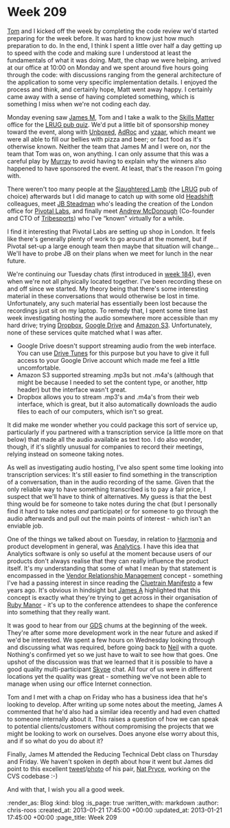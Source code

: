 Week 209
========

[Tom](/tom-ward) and I kicked off the week by completing the code review we'd started preparing for the week before. It was hard to know just how much preparation to do. In the end, I think I spent a little over half a day getting up to speed with the code and making sure I understood at least the fundamentals of what it was doing. Matt, the chap we were helping, arrived at our office at 10:00 on Monday and we spent around five hours going through the code: with discussions ranging from the general architecture of the application to some very specific implementation details. I enjoyed the process and think, and certainly hope, Matt went away happy. I certainly came away with a sense of having completed something, which is something I miss when we're not coding each day.

Monday evening saw [James M](/james-mead), Tom and I take a walk to the [Skills Matter](http://skillsmatter.com/) office for the [LRUG pub quiz](http://lrug.org/meetings/2012/12/20/january-2013-meeting/). We'd put a little bit of sponsorship money toward the event, along with [Unboxed](http://www.unboxedconsulting.com/), [AdRoc](http://adrocgroup.co.uk/) and [vzaar](http://vzaar.com/), which meant we were all able to fill our bellies with pizza and beer; or fact food as it's otherwise known. Neither the team that James M and I were on, nor the team that Tom was on, won anything. I can only assume that this was a careful play by [Murray](http://h-lame.com/) to avoid having to explain why the winners also happened to have sponsored the event. At least, that's the reason I'm going with.

There weren't too many people at the [Slaughtered Lamb](http://www.theslaughteredlambpub.com/) (the [LRUG](http://lrug.org/) pub of choice) afterwards but I did manage to catch up with some old [Headshift](http://www.headshift.com/) colleagues, meet [JB Steadman](http://www.linkedin.com/in/jbsteadman) who's leading the creation of the London office for [Pivotal Labs](http://pivotallabs.com/), and finally meet [Andrew McDonough](https://twitter.com/andrewmcdonough) (Co-founder and CTO of [Tribesports](http://tribesports.com/)) who I've “known” virtually for a while.

I find it interesting that Pivotal Labs are setting up shop in London. It feels like there's generally plenty of work to go around at the moment, but if Pivotal set-up a large enough team then maybe that situation will change... We'll have to probe JB on their plans when we meet for lunch in the near future.

We're continuing our Tuesday chats (first introduced in [week 184](/week-184)), even when we're not all physically located together. I've been recording these on and off since we started. My theory being that there's some interesting material in these conversations that would otherwise be lost in time. Unfortunately, any such material has essentially been lost because the recordings just sit on my laptop. To remedy that, I spent some time last week investigating hosting the audio somewhere more accessible than my hard drive; trying [Dropbox](https://www.dropbox.com/), [Google Drive](http://drive.google.com) and [Amazon S3](http://aws.amazon.com/s3/). Unfortunately, none of these services quite matched what I was after.

* Google Drive doesn't support streaming audio from the web interface. You can use [Drive Tunes](http://drivetunes.org) for this purpose but you have to give it full access to your Google Drive account which made me feel a little uncomfortable.
* Amazon S3 supported streaming .mp3s but not .m4a's (although that might be because I needed to set the content type, or another, http header) but the interface wasn't great.
* Dropbox allows you to stream .mp3's and .m4a's from their web interface, which is great, but it also automatically downloads the audio files to each of our computers, which isn't so great.

It did make me wonder whether you could package this sort of service up, particularly if you partnered with a transcription service (a little more on that below) that made all the audio available as text too. I do also wonder, though, if it's slightly unusual for companies to record their meetings, relying instead on someone taking notes.

As well as investigating audio hosting, I've also spent some time looking into transcription services: It's still easier to find something in the transcription of a conversation, than in the audio recording of the same. Given that the only reliable way to have something transcribed is to pay a fair price, I suspect that we'll have to think of alternatives. My guess is that the best thing would be for someone to take notes during the chat (but I personally find it hard to take notes *and* participate) or for someone to go through the audio afterwards and pull out the main points of interest - which isn't an enviable job.

One of the things we talked about on Tuesday, in relation to [Harmonia](https://harmonia.io/) and product development in general, was [Analytics](http://en.wikipedia.org/wiki/Analytics). I have this idea that Analytics software is only so useful at the moment because users of our products don't always realise that they can really influence the product itself. It's my understanding that some of what I mean by that statement is encompassed in the [Vendor Relationship Management](http://en.wikipedia.org/wiki/Vendor_relationship_management) concept - something I've had a passing interest in since reading the [Cluetrain Manifesto](http://www.cluetrain.com/) a few years ago. It's obvious in hindsight but [James A](/james-adam) highlighted that this concept is exactly what they're trying to get across in their organisation of [Ruby Manor](http://rubymanor.org/) - it's up to the conference attendees to shape the conference into something that they really want.

It was good to hear from our [GDS](http://digital.cabinetoffice.gov.uk/) chums at the beginning of the week. They're after some more development work in the near future and asked if we'd be interested. We spent a few hours on Wednesday looking through and discussing what was required, before going back to [Neil](https://twitter.com/neillyneil) with a quote. Nothing's confirmed yet so we just have to wait to see how that goes. One upshot of the discussion was that we learned that it is possible to have a good quality multi-participant [Skype](http://skype.com) chat. All four of us were in different locations yet the quality was great - something we've not been able to manage when using our office Internet connection.

Tom and I met with a chap on Friday who has a business idea that he's looking to develop. After writing up some notes about the meeting, James A commented that he'd also had a similar idea recently and had even chatted to someone internally about it. This raises a question of how we can speak to potential clients/customers without compromising the projects that we might be looking to work on ourselves. Does anyone else worry about this, and if so what do you do about it?

Finally, James M attended the Reducing Technical Debt class on Thursday and Friday. We haven't spoken in depth about how it went but James did point to this excellent [tweet](https://twitter.com/mfeathers/status/292998788472254464)/[photo](http://i.imgur.com/tWWBWRi.jpg) of his pair, [Nat Pryce](https://twitter.com/natpryce), working on the CVS codebase :-)

And with that, I wish you all a good week.

:render_as: Blog
:kind: blog
:is_page: true
:written_with: markdown
:author: chris-roos
:created_at: 2013-01-21 17:45:00 +00:00
:updated_at: 2013-01-21 17:45:00 +00:00
:page_title: Week 209
